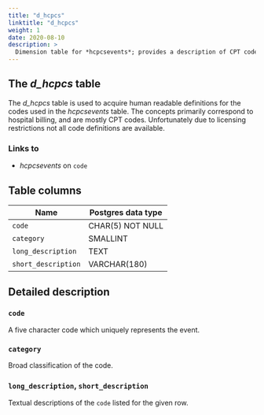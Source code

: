 ```yaml
---
title: "d_hcpcs"
linktitle: "d_hcpcs"
weight: 1
date: 2020-08-10
description: >
  Dimension table for *hcpcsevents*; provides a description of CPT codes.
---
```


## The *d_hcpcs* table

The *d_hcpcs* table is used to acquire human readable definitions for the codes used in the *hcpcsevents* table. The concepts primarily correspond to hospital billing, and are mostly CPT codes. Unfortunately due to licensing restrictions not all code definitions are available.

### Links to

* *hcpcsevents* on `code`

<!--

# Important considerations

-->

## Table columns

Name | Postgres data type
---- | ----
`code` | CHAR(5) NOT NULL
`category` | SMALLINT
`long_description` | TEXT
`short_description` | VARCHAR(180)

## Detailed description

### `code`

A five character code which uniquely represents the event.

### `category`

Broad classification of the code.

### `long_description`, `short_description`

Textual descriptions of the `code` listed for the given row.
